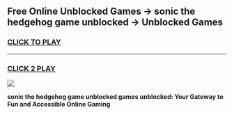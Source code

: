 
## Free Online Unblocked Games → sonic the hedgehog game unblocked → Unblocked Games
<h3>
<a href="https://premium.freeplayer.one?title=sonic_the_hedgehog_game_unblocked&ref=21F">CLICK TO PLAY</a></h3>
<hr>

<h3>
<a href="https://premium.freeplayer.one?title=sonic_the_hedgehog_game_unblocked&ref=21F">CLICK 2 PLAY</a>
  
</h3>

<a href="https://premium.freeplayer.one?title=sonic_the_hedgehog_game_unblocked&ref=21F/"><img src="https://clearcache.store/games.png"></a>


**sonic the hedgehog game unblocked games unblocked: Your Gateway to Fun and Accessible Online Gaming**
